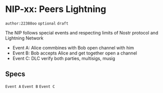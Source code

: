 # NIP-xx: Peers Lightning

`author:22388oo` `optional` `draft`

The NIP follows special events and respecting limits of Nostr protocol and Lightning Network

- Event A: Alice commbines with Bob open channel with him
- Event B: Bob accepts Alice and get together open a channel
- Event C: DLC verify both parties, multisigs, musig

## Specs

`Event A`
`Event B`
`Event C`
